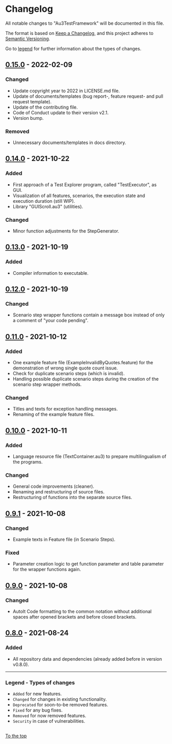 #####

# Changelog

All notable changes to "Au3TestFramework" will be documented in this file.

The format is based on [Keep a Changelog](https://keepachangelog.com/en/1.0.0/),
and this project adheres to [Semantic Versioning](https://semver.org/spec/v2.0.0.html).

Go to [legend](#legend---types-of-changes) for further information about the types of changes.

## [0.15.0] - 2022-02-09

### Changed

- Update copyright year to 2022 in LICENSE.md file.
- Update of documents/templates (bug report-, feature request- and pull request template).
- Update of the contributing file.
- Code of Conduct update to their version v2.1.
- Version bump.

### Removed

- Unnecessary documents/templates in docs directory.

## [0.14.0] - 2021-10-22

### Added

- First approach of a Test Explorer program, called "TestExecutor", as GUI.
- Visualization of all features, scenarios, the execution state and execution duration (still WIP).
- Library "GUIScroll.au3" (utilities).

### Changed

- Minor function adjustments for the StepGenerator.

## [0.13.0] - 2021-10-19

### Added

- Compiler information to executable.

## [0.12.0] - 2021-10-19

### Changed

- Scenario step wrapper functions contain a message box instead of only a comment of "your code pending".

## [0.11.0] - 2021-10-12

### Added

- One example feature file (ExampleInvalidByQuotes.feature) for the demonstration of wrong single quote count issue.
- Check for duplicate scenario steps (which is invalid).
- Handling possible duplicate scenario steps during the creation of the scenario step wrapper methods.

### Changed

- Titles and texts for exception handling messages.
- Renaming of the example feature files.

## [0.10.0] - 2021-10-11

### Added

- Language resource file (TextContainer.au3) to prepare multilingualism of the programs.

### Changed

- General code improvements (cleaner).
- Renaming and restructuring of source files.
- Restructuring of functions into the separate source files.

## [0.9.1] - 2021-10-08

### Changed

- Example texts in Feature file (in Scenario Steps).

### Fixed

- Parameter creation logic to get function parameter and table parameter for the wrapper functions again.

## [0.9.0] - 2021-10-08

### Changed

- AutoIt Code formatting to the common notation without additional spaces after opened brackets and before closed brackets.

## [0.8.0] - 2021-08-24

### Added

- All repository data and dependencies (already added before in version v0.8.0).

[0.15.0]: https://github.com/Sven-Seyfert/Au3TestFramework/compare/v0.14.0...v0.15.0
[0.14.0]: https://github.com/Sven-Seyfert/Au3TestFramework/compare/v0.13.0...v0.14.0
[0.13.0]: https://github.com/Sven-Seyfert/Au3TestFramework/compare/v0.12.0...v0.13.0
[0.12.0]: https://github.com/Sven-Seyfert/Au3TestFramework/compare/v0.11.0...v0.12.0
[0.11.0]: https://github.com/Sven-Seyfert/Au3TestFramework/compare/v0.10.0...v0.11.0
[0.10.0]: https://github.com/Sven-Seyfert/Au3TestFramework/compare/v0.9.1...v0.10.0
[0.9.1]: https://github.com/Sven-Seyfert/Au3TestFramework/compare/v0.9.0...v0.9.1
[0.9.0]: https://github.com/Sven-Seyfert/Au3TestFramework/compare/v0.8.0...v0.9.0
[0.8.0]: https://github.com/Sven-Seyfert/Au3TestFramework/releases/tag/v0.8.0

---

### Legend - Types of changes

- `Added` for new features.
- `Changed` for changes in existing functionality.
- `Deprecated` for soon-to-be removed features.
- `Fixed` for any bug fixes.
- `Removed` for now removed features.
- `Security` in case of vulnerabilities.

##

[To the top](#)
